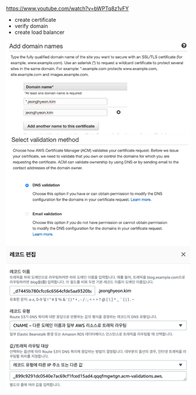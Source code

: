 https://www.youtube.com/watch?v=bWPTq8z1vFY
- create certificate
- verify domain
- create load balancer



![img.png](img.png)
![img_1.png](img_1.png)
![img_2.png](img_2.png)